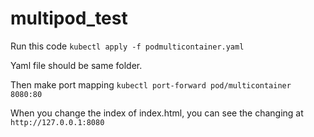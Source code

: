 # multipod_test
 Run this code ``` kubectl apply -f podmulticontainer.yaml ```
 
 Yaml file should be same folder.
 
 Then make port mapping ``` kubectl port-forward pod/multicontainer 8080:80 ```
 
 When you change the index of index.html, you can see the changing at ``` http://127.0.0.1:8080 ```
